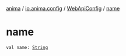 [anima](../../index.md) / [io.anima.config](../index.md) / [WebApiConfig](index.md) / [name](./name.md)

# name

`val name: `[`String`](https://kotlinlang.org/api/latest/jvm/stdlib/kotlin/-string/index.html)